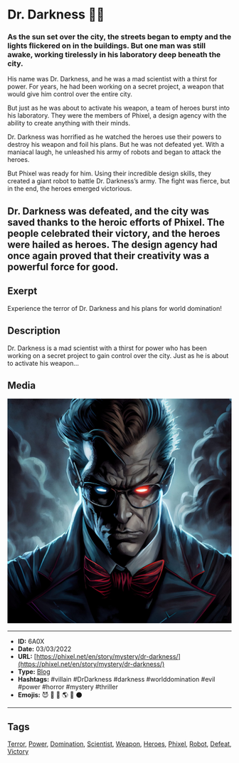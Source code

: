 # Dr. Darkness 🦹🏾
### As the sun set over the city, the streets began to empty and the lights flickered on in the buildings. But one man was still awake, working tirelessly in his laboratory deep beneath the city.

His name was Dr. Darkness, and he was a mad scientist with a thirst for power. For years, he had been working on a secret project, a weapon that would give him control over the entire city.

But just as he was about to activate his weapon, a team of heroes burst into his laboratory. They were the members of Phixel, a design agency with the ability to create anything with their minds.

Dr. Darkness was horrified as he watched the heroes use their powers to destroy his weapon and foil his plans. But he was not defeated yet. With a maniacal laugh, he unleashed his army of robots and began to attack the heroes.

But Phixel was ready for him. Using their incredible design skills, they created a giant robot to battle Dr. Darkness’s army. The fight was fierce, but in the end, the heroes emerged victorious.

Dr. Darkness was defeated, and the city was saved thanks to the heroic efforts of Phixel. The people celebrated their victory, and the heroes were hailed as heroes. The design agency had once again proved that their creativity was a powerful force for good.
------------
## Exerpt
Experience the terror of Dr. Darkness and his plans for world domination!
## Description
Dr. Darkness is a mad scientist with a thirst for power who has been working on a secret project to gain control over the city. Just as he is about to activate his weapon...
## Media
<img src="media/a4bca298/dr.darkness.jpg">

------------
- **ID:** 6A0X
- **Date:** 03/03/2022
- **URL:** [https://phixel.net/en/story/mystery/dr-darkness/](https://phixel.net/en/story/mystery/dr-darkness/)
- **Type:** [Blog](#blog)
- **Hashtags:** #villain #DrDarkness #darkness #worlddomination #evil #power #horror #mystery #thriller
- **Emojis:** 😈 🦹 🏾 🌎 🖤 🌑

------------
## Tags
[Terror](#Terror), [Power](#Power), [Domination](#Domination), [Scientist](#Scientist), [Weapon](#Weapon), [Heroes](#Heroes), [Phixel](#Phixel), [Robot](#Robot), [Defeat](#Defeat), [Victory](#Victory)
